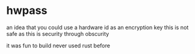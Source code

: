# hwpass
an idea that you could use a hardware id as an encryption key 
this is not safe as this is security through obscurity

it was fun to build never used rust before
